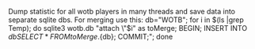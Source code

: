 Dump statistic for all wotb players in many threads and save data into separate sqlite dbs. 
For merging use this:
db="WOTB"; for i in $(ls |grep Temp); do sqlite3 wotb.db "attach \"$i\" as toMerge; BEGIN; INSERT INTO $db SELECT * FROM toMerge.${db}; COMMIT;"; done
